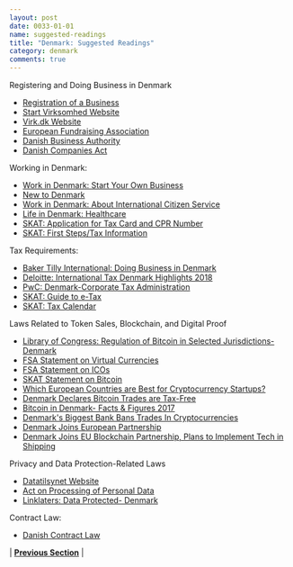 ```yaml
---
layout: post
date: 0033-01-01
name: suggested-readings
title: "Denmark: Suggested Readings"
category: denmark
comments: true
---
```


Registering and Doing Business in Denmark
  * [Registration of a Business](https://www.startupsvar.dk/registration-of-business)
  * [Start Virksomhed Website](https://indberet.virk.dk/myndigheder/stat/ERST/Start_virksomhed?nm_extag=Link%3D%2Cforside%2Cmest-anvendte-start-virksomhed%2C)
  * [Virk.dk Website](virk.dk)
  * [European Fundraising Association](http://www.efa-net.eu/country-stats/denmark)
  * [Danish Business Authority](https://danishbusinessauthority.dk/)
  * [Danish Companies Act](https://danishbusinessauthority.dk/sites/default/files/danish_companies_act.pdf)


Working in Denmark:
  * [Work in Denmark: Start Your Own Business](https://www.workindenmark.dk/Working-in-DK/Start-your-own-business)
  * [New to Denmark](https://www.nyidanmark.dk/en-GB)
  * [Work in Denmark: About International Citizen Service](https://www.workindenmark.dk/About-Workindenmark/About-International-Citizen-Service)
  * [Life in Denmark: Healthcare](https://lifeindenmark.borger.dk/Coming-to-Denmark/Healthcare?NavigationTaxonomyId=ff1d9a2b-caf4-451c-8789-854d0b26d898)
  * [SKAT: Application for Tax Card and CPR Number](https://www.skat.dk/SKAT.aspx?oId=1899274&vId=0&lang=US)
  * [SKAT: First Steps/Tax Information](https://www.skat.dk/skat.aspx?oid=2246935)

Tax Requirements:
  * [Baker Tilly International: Doing Business in Denmark](https://taitwalker.co.uk/wp-content/uploads/2014/10/Doing-Business-Guide-Denmark.pdf)
  * [Deloitte: International Tax Denmark Highlights 2018](https://www2.deloitte.com/content/dam/Deloitte/global/Documents/Tax/dttl-tax-denmarkhighlights-2018.pdf)
  * [PwC: Denmark-Corporate Tax Administration](http://taxsummaries.pwc.com/ID/Denmark-Corporate-Tax-administration)
  * [SKAT: Guide to e-Tax](https://skat.dk/skat.aspx?oid=2244314&lang=us)
  * [SKAT: Tax Calendar](https://skat.dk/skat.aspx?oid=2244285&ik_navn=subtree)

Laws Related to Token Sales, Blockchain, and Digital Proof
  * [Library of Congress: Regulation of Bitcoin in Selected Jurisdictions-Denmark](https://www.loc.gov/law/help/bitcoin-survey/#denmark)
  * [FSA Statement on Virtual Currencies](https://web.archive.org/web/20131217113641/http://www.finanstilsynet.dk/da/Nyhedscenter/Pressemeddelelser/2013/Advarsel-mod-virtuelle-valutaer-bitcom-mfl-2013.aspx)
  * [FSA Statement on ICOs](https://www.finanstilsynet.dk/Nyheder-og-Presse/Sektornyt/2017/Orientering-om-ICO?sc_lang=en)
  * [SKAT Statement on Bitcoin](https://www.skat.dk/SKAT.aspx?oId=2156173&vId=0)
  * [Which European Countries are Best for Cryptocurrency Startups?](https://www.entrepreneur.com/article/309207)
  * [Denmark Declares Bitcoin Trades are Tax-Free](https://www.coindesk.com/denmark-declares-bitcoin-trades-tax-free/)
  * [Bitcoin in Denmark- Facts & Figures 2017](https://news.bitcoin.com/bitcoin-denmark-facts-figures-2017/)
  * [Denmark's Biggest Bank Bans Trades In Cryptocurrencies](https://www.forbes.com/sites/heatherfarmbrough/2018/03/28/denmarks-biggest-bank-bans-trades-in-cryptocurrencies/#3d275cce611b)
  * [Denmark Joins European Partnership](https://www.blockchain24.co/denmark-joins-european-partnership-coinbase-meets-japan/)
  * [Denmark Joins EU Blockchain Partnership, Plans to Implement Tech in Shipping](https://cointelegraph.com/news/denmark-joins-eu-blockchain-partnership-plans-to-implement-tech-in-shipping)

Privacy and Data Protection-Related Laws
  * [Datatilsynet Website](https://www.datatilsynet.dk/)
  * [Act on Processing of Personal Data](https://rm.coe.int/16806af0e6)
  * [Linklaters: Data Protected- Denmark](https://www.linklaters.com/en/insights/data-protected/data-protected---denmark)

Contract Law:
  * [Danish Contract Law](http://www.mondaq.com/x/169876/Contract+Law/The+Danish+Contracts+Act)



| **[Previous Section]( https://neo-project.github.io/global-blockchain-compliance-hub//denmark/denmark-nullify-smart-contracts.html)** |
